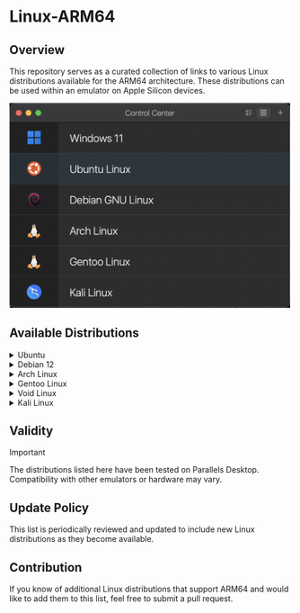 # Linux-ARM64

## Overview
This repository serves as a curated collection of links to various Linux distributions available for the ARM64 architecture. These distributions can be used within an emulator on Apple Silicon devices.

<img src="https://raw.githubusercontent.com/AliShahabzadeh/Linux-ARM64/main/src/Screenshots/Header.png" width="500" />

## Available Distributions

<details>
  <summary>Ubuntu</summary>
  </br><p><b>Links:</b></p>
  <a href="https://ubuntu.com/download/server/arm" target="_blank">Ubuntu Server</a></br>
  </br><p><b>   Notes:</b></p>
  - To install Ubuntu Desktop, you must first install Ubuntu Server and then manually add the Ubuntu Desktop modules.
</details>

<details>
  <summary>Debian 12</summary>
  </br><p><b>Links:</b></p>
  <a href="https://cdimage.debian.org/debian-cd/current/arm64/iso-cd/" target="_blank">Debian 12 - Net Install</a></br>
  <a href="https://cdimage.debian.org/debian-cd/current/arm64/iso-dvd/" target="_blank">Debian 12 - DVD</a></br>
  </br><p><b>Notes:</b></p>
  - When using the Net Install .iso file, the network driver may not be recognized in Parallels Desktop.</br>
  - To prevent this issue, it is recommended to use the DVD .iso file instead.
</details>

<details>
  <summary>Arch Linux</summary>
  </br><p><b>Links:</b></p>
  <a href="https://release.archboot.com/aarch64/latest/iso/" target="_blank">ArchBoot</a></br>
  </br><p><b>Notes:</b></p>
  - Installation is performed using ArchBoot.</br>
  - ArchBoot does not support `archinstall`
</details>

<details>
  <summary>Gentoo Linux</summary>
  </br><p><b>Links:</b></p>
  <a href="https://www.gentoo.org/downloads/" target="_blank">Gentoo</a></br>
</details>

<details>
  <summary>Void Linux</summary>
  </br><p><b>Links:</b></p>
  <a href="https://voidlinux.org/download/#arm%20platforms" target="_blank">Void Linux</a></br>
  </br><p><b>Notes:</b></p>
  - The ARM64 version of Void Linux is designed to be used primarily with Asahi which means as a separate partition on your system.
</details>

<details>
  <summary>Kali Linux</summary>
  </br><p><b>Links:</b></p>
  <a href="https://www.kali.org" target="_blank">Kali Linux</a></br>
</details>

## Validity
> [!IMPORTANT]
> The distributions listed here have been tested on Parallels Desktop. Compatibility with other emulators or hardware may vary.

## Update Policy
This list is periodically reviewed and updated to include new Linux distributions as they become available.

## Contribution
If you know of additional Linux distributions that support ARM64 and would like to add them to this list, feel free to submit a pull request.
